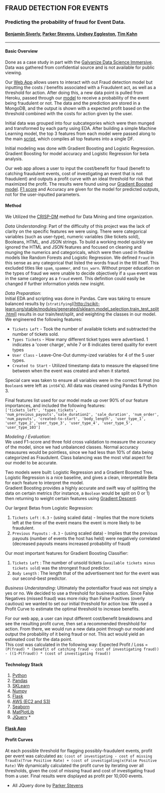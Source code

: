 ## FRAUD DETECTION FOR EVENTS
### Predicting the probability of fraud for Event Data.
#### [Benjamin Siverly](github.com/be-ns), [Parker Stevens](github.com/pstevens33), [Lindsey Eggleston](github.com/lindseyeggleston), [Tim Kahn](github.com/timkahn)
-------
#### __Basic Overview__  
Done as a case study in part with the [Galvanize Data Science Immersive](https://www.galvanize.com/denver-platte/data-science).
Data was gathered from confidential source and is not available for public viewing.  

Our [Web App](http://ec2-52-70-42-234.compute-1.amazonaws.com:8150/) allows users to interact with out Fraud detection model but inputting the costs / benefits associated with a Fraudulent act, as well as a threshold for action. After doing this, a new data point is pulled from Heroku, passed through our [model](github.com/be-ns/event_fraud/gradient_boosting.py) to receive a probability of the event being fraudulent or not. The data and the prediction are stored in a MongoDB, and the output is shown with a expected profit based on the threshold combined with the costs for action given by the user. 

Initial data was grouped into four subcategories which were then munged and transformed by each party using EDA. After building a simple Machine Learning model, the top 3 features from each model were passed along to the main [script](github.com/be-ns/event_fraud/collect_data.py), which compiles all top features into a single DF.

Initial modeling was done with Gradient Boosting and Logistic Regression. Gradient Boosting for model accuracy and Logistic Regression for beta analysis. 

Our web app allows a user to input the cost/benefit for fraud (benefit to catching fraudulent events, cost of investigating an event that is not fraudulent) and outputs a profit curve with an ideal threshold for risk that maximized the profit.
The results were found using our [Gradient Boosted model](github.com/be-ns/gradient_boosting.py). [F1 score](https://chrisalbon.com/machine-learning/precision_recall_and_F1_scores.html) and Accuracy are given for the model for predicted outputs, not for the user-inputted parameters. 

#### __Method__
We Utilized the [CRISP-DM](https://en.wikipedia.org/wiki/Cross_Industry_Standard_Process_for_Data_Mining) method for Data Mining and time organization.  

_Data Understanding_:
Part of the difficulty of this project was the lack of clarity on the specific features we were using. There were categorical variables (such as user-type), numeric variables (like tickets sold), Booleans, HTML, and JSON strings. To build a working model quickly we ignored the HTML and JSON features and focused on cleaning and munging the numerics and categoricals, which were then used in flexible models like Random Forests and Logistic Regression. 
We defined `Fraud` in this sense as any categorical that listed the words fraud in the titl itself. This excluded titles like `spam`, `spammer`, and `tos_warn`. Without proper education on the types of fraud we were unable to decide objectively if a `spam` event was in the same category as a `fraud` event. This definition could easily be changed if further information yields new insight. 

_Data Preparation_:  
Initial EDA and scripting was done in Pandas. Care was taking to ensure balanced results by (`stratifying`)[http://scikit-learn.org/stable/modules/generated/sklearn.model_selection.train_test_split.html] results in our train/test/split, and weighting the classes in our model.  
We engineered the following features:
* `Tickets Left` - Took the number of available tickets and subtracted the number of tickets sold.
* `Types Tickets` - How many different ticket types were advertised. 1 indicates a 'cover charge', while 7 or 8 indicates tiered quality for event types
* `User Class` - Leave-One-Out dummy-ized variables for 4 of the 5 user types.
* `Created to Start` - Utilized timestamp data to measure the elapsed time between when the event was created and when it started.

Special care was taken to ensure all variables were in the correct format (no `Boolean`s were left as `int64`'s). All data was cleaned using Pandas & Python 3.

Final features list used for our model made up over 90% of our feature importances, and included the following features:  
`['tickets_left', 'types_tickets', 'num_previous_payouts','sale_duration2', 'sale_duration', 'num_order', 'num_payouts', 'created-to-start', 'body_length', 'user_type_1', 'user_type_2','user_type_3', 'user_type_4', 'user_type_5', 'user_type_103']`

_Modeling / Evaluation_:  
We used F1-score and three fold cross validation to measure the accuracy of the model, since we had unbalanced classes. Normal accuracy meausures would be pointless, since we had less than 10% of data being categorized as Fraudulent. Class balancing was the most vital aspect for our model to be accurate. 

Two models were built: Logistic Regression and a Gradient Boosted Tree.  
Logistic Regression is a nice baseline, and gives a clean, interpretable Beta for each feature to interpret the model.  
Gradient Boosting provides a highly accurate and swift way of splitting the data on certain metrics (for instance, a `Boolean` would be split on 0 or 1) then returning to weight certain features using [Gradient Descent](https://www.google.com/url?sa=t&rct=j&q=&esrc=s&source=web&cd=3&cad=rja&uact=8&ved=0ahUKEwi5y9WlqJvUAhWmslQKHTIUDMwQFggwMAI&url=https%3A%2F%2Fen.wikipedia.org%2Fwiki%2FGradient_descent&usg=AFQjCNEB7szBsRwTf-gol1jdLEMPb9r-UA&sig2=jCVOR1slNfzk6rMSgOqYaQ).


Our largest Betas from Logistic Regression:
1. `Tickets Left` : `6.3` - (using scaled data) - Implies that the more tickets left at the time of the event means the event is more likely to be fraudulent. 
2. `Previous Payouts` : `-8.3` - (using scaled data) - Implies that the previous payouts (number of events the host has held) were negatively correlated (decreased payouts means increased probability of fraud)

Our most important features for Gradient Boosting Classifier:
1. `Tickets Left` : The number of unsold tickets (`available tickets minus tickets sold`) was the strongest fraud predictor.
2. `Body Length` : The length that of the advertisement text for the event was our second-best predictor.

_Business Understanding_:
Ultimately the potentialfor fraud was not simply a yes or no. We decided to use a threshold for business action. Since False Negatives (missed fraud) was more risky than False Positives (overly cautious) we wanted to set our initial threshold for action low. We used a Profit Curve to estimate the optimal threshold to increase benefits.  

For our web app, a user can input different cost/benefit breakdowns and see the resulting profit curve, then set a recommended threshhold for action. From there, we would run a new data point through our model and output the probability of it being fraud or not. This act would yield an estimated cost for the data point.  
This cost was calculated in the following way:
Expected Profit / Loss = `(P(fraud) * (benefit of catching fraud - cost of investigating fraud)) - ((1-P(fraud)) * (cost of investigating fraud))`


#### __Technology Stack__
1. [Python](https://www.python.org/)
2. [Pandas](http://pandas.pydata.org/pandas-docs/stable/)
3. [SKLearn](http://scikit-learn.org/stable/)
4. [Numpy](https://docs.scipy.org/doc/numpy/reference/)
5. [Flask](http://flask.pocoo.org/docs/0.12/)
6. [AWS (EC2 and S3)](https://aws.amazon.com/)
7. [Seaborn](https://seaborn.pydata.org)
8. [MatPlotLib](matplotlib.org)
9. [JQuery](https://jquery.com/) * 

#### [__Flask App__](github.com/be-ns/event_fraud/gradient_boosting.py)


#### __Profit Curves__
At each possible threshold for flagging possibly-fraudulent events, profit per event was calculated as:
`(cost of investigating - cost of missing fraud)x(True Positive Rate) + (cost of investigating)x(False Positive Rate)`
We dynamically calculated the profit curve by iterating over all thresholds, given the cost of missing fraud and cost of investigating fraud from a user.  Final results were displayed as profit per 10,000 events.






* All JQuery done by [Parker Stevens](github.com/pstevens33)
